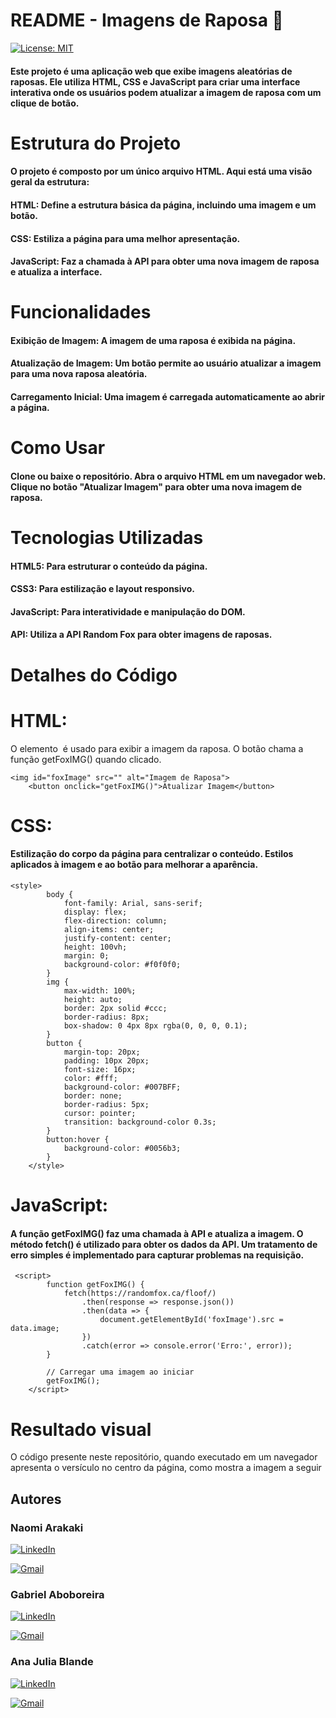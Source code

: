 <h1>README - Imagens de Raposa 🦊</h1>

[![License: MIT](https://img.shields.io/badge/License-MIT-yellow.svg)](https://opensource.org/licenses/MIT)

<h4>Este projeto é uma aplicação web que exibe imagens aleatórias de raposas. Ele utiliza HTML, CSS e JavaScript para criar uma interface interativa onde os usuários podem atualizar a imagem de raposa com um clique de botão.</h4>

<h1>Estrutura do Projeto</h1>
<h4>O projeto é composto por um único arquivo HTML. Aqui está uma visão geral da estrutura:</h4>

<h4>HTML: Define a estrutura básica da página, incluindo uma imagem e um botão.</h4>
<h4>CSS: Estiliza a página para uma melhor apresentação.</h4>
<h4>JavaScript: Faz a chamada à API para obter uma nova imagem de raposa e atualiza a interface.</h4>
<h1>Funcionalidades</h1>
<h4>Exibição de Imagem: A imagem de uma raposa é exibida na página.</h4>
<h4>Atualização de Imagem: Um botão permite ao usuário atualizar a imagem para uma nova raposa aleatória.</h4>
<h4>Carregamento Inicial: Uma imagem é carregada automaticamente ao abrir a página.</h4>
<h1>Como Usar</h1>
<h4>Clone ou baixe o repositório.
Abra o arquivo HTML em um navegador web.
Clique no botão "Atualizar Imagem" para obter uma nova imagem de raposa.</h4>
<h1>Tecnologias Utilizadas</h1>
<h4>HTML5: Para estruturar o conteúdo da página.</h4>
<h4>CSS3: Para estilização e layout responsivo.</h4>
<h4>JavaScript: Para interatividade e manipulação do DOM.</h4>
<h4>API: Utiliza a API Random Fox para obter imagens de raposas.</h4>
<h1>Detalhes do Código</h1>

<h1>HTML:</h1>

O elemento <img> é usado para exibir a imagem da raposa.
O botão chama a função getFoxIMG() quando clicado.

```
<img id="foxImage" src="" alt="Imagem de Raposa">
    <button onclick="getFoxIMG()">Atualizar Imagem</button>
```
<h1>CSS:</h1>

<h4>Estilização do corpo da página para centralizar o conteúdo.
Estilos aplicados à imagem e ao botão para melhorar a aparência.</h4>

```
<style>
        body {
            font-family: Arial, sans-serif;
            display: flex;
            flex-direction: column;
            align-items: center;
            justify-content: center;
            height: 100vh;
            margin: 0;
            background-color: #f0f0f0;
        }
        img {
            max-width: 100%;
            height: auto;
            border: 2px solid #ccc;
            border-radius: 8px;
            box-shadow: 0 4px 8px rgba(0, 0, 0, 0.1);
        }
        button {
            margin-top: 20px;
            padding: 10px 20px;
            font-size: 16px;
            color: #fff;
            background-color: #007BFF;
            border: none;
            border-radius: 5px;
            cursor: pointer;
            transition: background-color 0.3s;
        }
        button:hover {
            background-color: #0056b3;
        }
    </style>
```
<h1>JavaScript:</h1>

<h4>A função getFoxIMG() faz uma chamada à API e atualiza a imagem.
O método fetch() é utilizado para obter os dados da API.
Um tratamento de erro simples é implementado para capturar problemas na requisição.</h4>

```
 <script>
        function getFoxIMG() {
            fetch(https://randomfox.ca/floof/)
                .then(response => response.json())
                .then(data => {
                    document.getElementById('foxImage').src = data.image;
                })
                .catch(error => console.error('Erro:', error));
        }

        // Carregar uma imagem ao iniciar
        getFoxIMG();
    </script>
```


<h1>Resultado visual</h1>
O código presente neste repositório, quando executado em um navegador apresenta o versículo no centro da página, como mostra a imagem a seguir
<img  src="">

<h2 id="autores"> Autores </h2>

<h3>Naomi Arakaki</h3>



[![LinkedIn](https://img.shields.io/badge/linkedin-%230077B5.svg?style=for-the-badge&logo=linkedin&logoColor=white&link=https://www.linkedin.com/in/naomi-suguimoto-57436b290/)](https://www.linkedin.com/in/naomi-suguimoto-57436b290)

[![Gmail](https://img.shields.io/badge/Gmail-D14836?style=for-the-badge&logo=gmail&logoColor=white&link=mailto:arakakinaomi228@gmail.com)](mailto:arakakinaomi228@gmail.com)


<h3>Gabriel Aboboreira</h3>


[![LinkedIn](https://img.shields.io/badge/linkedin-%230077B5.svg?style=for-the-badge&logo=linkedin&logoColor=white&link=https://www.linkedin.com/in/gabriel-aboboreira/)](https://www.linkedin.com/in/gabriel-aboboreira/)

[![Gmail](https://img.shields.io/badge/Gmail-D14836?style=for-the-badge&logo=gmail&logoColor=white&link=mailto:masterkillbr007@gmail.com)](mailto:masterkillbr007@gmail.com)


<h3>Ana Julia Blande</h3>

[![LinkedIn](https://img.shields.io/badge/linkedin-%230077B5.svg?style=for-the-badge&logo=linkedin&logoColor=white&link=https://www.linkedin.com/in/gabriel-aboboreira/)](https://www.linkedin.com/in/gabriel-aboboreira/)

[![Gmail](https://img.shields.io/badge/Gmail-D14836?style=for-the-badge&logo=gmail&logoColor=white&link=mailto:anajblande04@gmail.com)](mailto:anajblande04@gmail.com)



